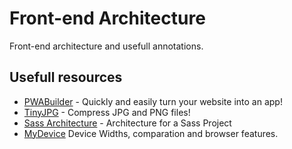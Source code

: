 # Front-end Architecture

Front-end architecture and usefull annotations.


## Usefull resources

* [PWABuilder](https://www.pwabuilder.com/) - Quickly and easily turn your website into an app!
* [TinyJPG](https://tinyjpg.com/) - Compress JPG and PNG files!
* [Sass Architecture](https://www.sitepoint.com/architecture-sass-project/) - Architecture for a Sass Project
* [MyDevice](https://www.mydevice.io/) Device Widths, comparation and browser features.
